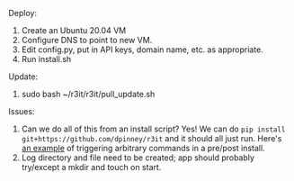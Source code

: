 Deploy:
1. Create an Ubuntu 20.04 VM
2. Configure DNS to point to new VM.
3. Edit config.py, put in API keys, domain name, etc. as appropriate.
4. Run install.sh

Update:
1. sudo bash ~/r3it/r3it/pull_update.sh

Issues: 
1. Can we do all of this from an install script? Yes! We can do `pip install git+https://github.com/dpinney/r3it` and it should all just run. Here's [an example](https://raw.githubusercontent.com/dpinney/senesce/master/setup.py?token=AAQIL3VLOWXQMJ2HWLK4K7TADQXP4) of triggering arbitrary commands in a pre/post install.
3. Log directory and file need to be created; app should probably try/except a mkdir and touch on start.
